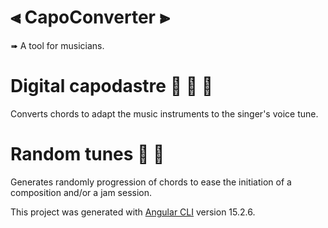 # ⫷ CapoConverter ⫸

➠ A tool for musicians.

# Digital capodastre 🎸 🎻 🎤
Converts chords to adapt the music instruments to the singer's voice tune. 

# Random tunes 🎲 🎼
Generates randomly progression of chords to ease the initiation of a composition and/or a jam session.


This project was generated with [Angular CLI](https://github.com/angular/angular-cli) version 15.2.6.

